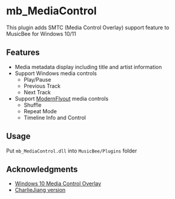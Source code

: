 # mb_MediaControl
This plugin adds SMTC (Media Control Overlay) support feature to MusicBee for Windows 10/11

## Features
- Media metadata display including title and artist information
- Support Windows media controls
  - Play/Pause
  - Previous Track
  - Next Track
- Support [ModernFlyout](https://github.com/ModernFlyouts-Community/ModernFlyouts) media controls
  - Shuffle
  - Repeat Mode
  - Timeline Info and Control

## Usage
Put `mb_MediaControl.dll` into `MusicBee/Plugins` folder

## Acknowledgments
* [Windows 10 Media Control Overlay](https://www.getmusicbee.com/addons/plugins/98/windows-10-media-control-overlay/)
* [CharlieJiang version](https://getmusicbee.com/forum/index.php?topic=21240.45)
